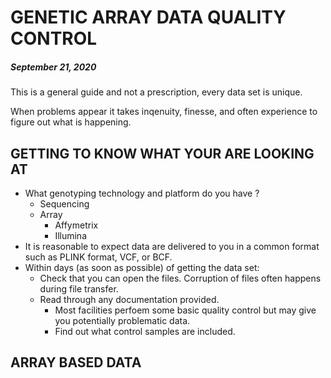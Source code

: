 #  GENETIC ARRAY DATA QUALITY CONTROL  
 
#####                   September 21, 2020 



This is a general guide and not a prescription, every data set is unique. 

When problems appear it takes inqenuity, finesse, and often experience to figure out what is happening.


##  GETTING TO KNOW WHAT YOUR ARE LOOKING AT 
- What genotyping technology and platform do you have ?
  -  Sequencing
  -  Array
     -  Affymetrix
     -  Illumina
 - It is reasonable to expect data are delivered to you in a common format such as PLINK format, VCF, or BCF.
 - Within days (as soon as possible) of getting the data set:
    - Check that you can open the files. Corruption of files often happens during file transfer.
    - Read through any documentation provided.
      - Most facilities perfoem some basic quality control but may give you potentially problematic data.
      - Find out what control samples are included.
      
## ARRAY BASED DATA

